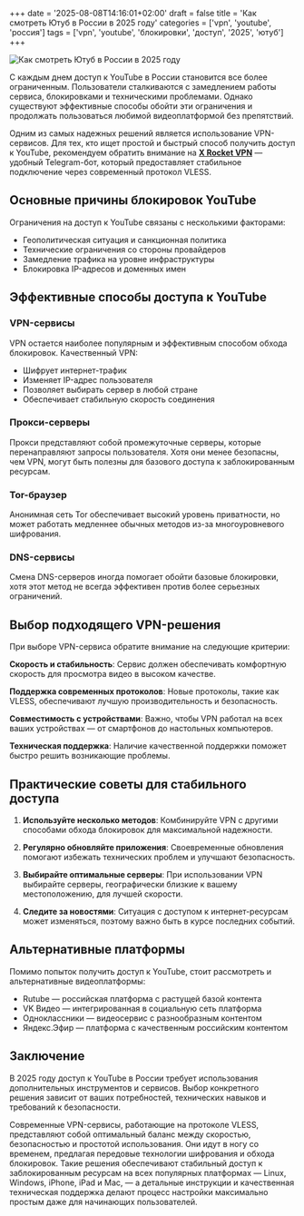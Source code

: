 +++
date = '2025-08-08T14:16:01+02:00'
draft = false
title = 'Как смотреть Ютуб в России в 2025 году'
categories = ['vpn', 'youtube', 'россия']
tags = ['vpn', 'youtube', 'блокировки', 'доступ', '2025', 'ютуб']
+++

![Как смотреть Ютуб в России в 2025 году](https://ladyfly-content.fra1.cdn.digitaloceanspaces.com/8340FE6F-7624-4C0F-9012-1B76F39F3033.jpeg)

С каждым днем доступ к YouTube в России становится все более ограниченным. Пользователи сталкиваются с замедлением работы сервиса, блокировками и техническими проблемами. Однако существуют эффективные способы обойти эти ограничения и продолжать пользоваться любимой видеоплатформой без препятствий.

Одним из самых надежных решений является использование VPN-сервисов. Для тех, кто ищет простой и быстрый способ получить доступ к YouTube, рекомендуем обратить внимание на **[X Rocket VPN](https://t.me/X_Rocket_VPN_bot?start=ref-b-9)** — удобный Telegram-бот, который предоставляет стабильное подключение через современный протокол VLESS.

## Основные причины блокировок YouTube

Ограничения на доступ к YouTube связаны с несколькими факторами:

- Геополитическая ситуация и санкционная политика
- Технические ограничения со стороны провайдеров
- Замедление трафика на уровне инфраструктуры
- Блокировка IP-адресов и доменных имен

## Эффективные способы доступа к YouTube

### VPN-сервисы

VPN остается наиболее популярным и эффективным способом обхода блокировок. Качественный VPN:

- Шифрует интернет-трафик
- Изменяет IP-адрес пользователя
- Позволяет выбирать сервер в любой стране
- Обеспечивает стабильную скорость соединения

### Прокси-серверы

Прокси представляют собой промежуточные серверы, которые перенаправляют запросы пользователя. Хотя они менее безопасны, чем VPN, могут быть полезны для базового доступа к заблокированным ресурсам.

### Tor-браузер

Анонимная сеть Tor обеспечивает высокий уровень приватности, но может работать медленнее обычных методов из-за многоуровневого шифрования.

### DNS-сервисы

Смена DNS-серверов иногда помогает обойти базовые блокировки, хотя этот метод не всегда эффективен против более серьезных ограничений.

## Выбор подходящего VPN-решения

При выборе VPN-сервиса обратите внимание на следующие критерии:

**Скорость и стабильность**: Сервис должен обеспечивать комфортную скорость для просмотра видео в высоком качестве.

**Поддержка современных протоколов**: Новые протоколы, такие как VLESS, обеспечивают лучшую производительность и безопасность.

**Совместимость с устройствами**: Важно, чтобы VPN работал на всех ваших устройствах — от смартфонов до настольных компьютеров.

**Техническая поддержка**: Наличие качественной поддержки поможет быстро решить возникающие проблемы.

## Практические советы для стабильного доступа

1. **Используйте несколько методов**: Комбинируйте VPN с другими способами обхода блокировок для максимальной надежности.

2. **Регулярно обновляйте приложения**: Своевременные обновления помогают избежать технических проблем и улучшают безопасность.

3. **Выбирайте оптимальные серверы**: При использовании VPN выбирайте серверы, географически близкие к вашему местоположению, для лучшей скорости.

4. **Следите за новостями**: Ситуация с доступом к интернет-ресурсам может изменяться, поэтому важно быть в курсе последних событий.

## Альтернативные платформы

Помимо попыток получить доступ к YouTube, стоит рассмотреть и альтернативные видеоплатформы:

- Rutube — российская платформа с растущей базой контента
- VK Видео — интегрированная в социальную сеть платформа
- Одноклассники — видеосервис с разнообразным контентом
- Яндекс.Эфир — платформа с качественным российским контентом

## Заключение

В 2025 году доступ к YouTube в России требует использования дополнительных инструментов и сервисов. Выбор конкретного решения зависит от ваших потребностей, технических навыков и требований к безопасности. 

Современные VPN-сервисы, работающие на протоколе VLESS, представляют собой оптимальный баланс между скоростью, безопасностью и простотой использования. Они идут в ногу со временем, предлагая передовые технологии шифрования и обхода блокировок. Такие решения обеспечивают стабильный доступ к заблокированным ресурсам на всех популярных платформах — Linux, Windows, iPhone, iPad и Mac, — а детальные инструкции и качественная техническая поддержка делают процесс настройки максимально простым даже для начинающих пользователей.